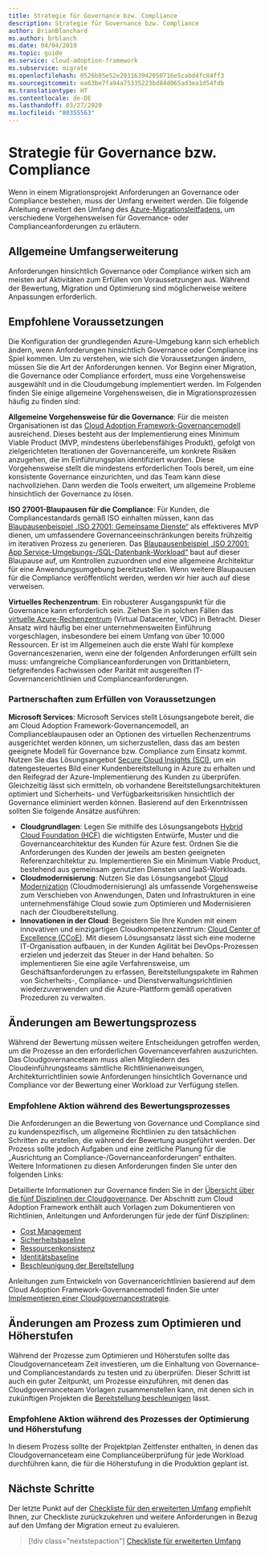 ```yaml
---
title: Strategie für Governance bzw. Compliance
description: Strategie für Governance bzw. Compliance
author: BrianBlanchard
ms.author: brblanch
ms.date: 04/04/2019
ms.topic: guide
ms.service: cloud-adoption-framework
ms.subservice: migrate
ms.openlocfilehash: 0526b85e52e203163942050716e5cabd4fc84ff3
ms.sourcegitcommit: ea63be7fa94a75335223bd84d065ad3ea1d54fdb
ms.translationtype: HT
ms.contentlocale: de-DE
ms.lasthandoff: 03/27/2020
ms.locfileid: "80355563"
---
```

# <a name="governance-or-compliance-strategy"></a>Strategie für Governance bzw. Compliance

Wenn in einem Migrationsprojekt Anforderungen an Governance oder Compliance bestehen, muss der Umfang erweitert werden. Die folgende Anleitung erweitert den Umfang des [Azure-Migrationsleitfadens](../azure-migration-guide/index.md), um verschiedene Vorgehensweisen für Governance- oder Complianceanforderungen zu erläutern.

## <a name="general-scope-expansion"></a>Allgemeine Umfangserweiterung

Anforderungen hinsichtlich Governance oder Compliance wirken sich am meisten auf Aktivitäten zum Erfüllen von Voraussetzungen aus. Während der Bewertung, Migration und Optimierung sind möglicherweise weitere Anpassungen erforderlich.

## <a name="suggested-prerequisites"></a>Empfohlene Voraussetzungen

Die Konfiguration der grundlegenden Azure-Umgebung kann sich erheblich ändern, wenn Anforderungen hinsichtlich Governance oder Compliance ins Spiel kommen. Um zu verstehen, wie sich die Voraussetzungen ändern, müssen Sie die Art der Anforderungen kennen. Vor Beginn einer Migration, die Governance oder Compliance erfordert, muss eine Vorgehensweise ausgewählt und in die Cloudumgebung implementiert werden. Im Folgenden finden Sie einige allgemeine Vorgehensweisen, die in Migrationsprozessen häufig zu finden sind:

**Allgemeine Vorgehensweise für die Governance**: Für die meisten Organisationen ist das [Cloud Adoption Framework-Governancemodell](../../govern/guides/index.md) ausreichend. Dieses besteht aus der Implementierung eines Minimum Viable Product (MVP, mindestens überlebensfähiges Produkt), gefolgt von zielgerichteten Iterationen der Governancereife, um konkrete Risiken anzugehen, die im Einführungsplan identifiziert wurden. Diese Vorgehensweise stellt die mindestens erforderlichen Tools bereit, um eine konsistente Governance einzurichten, und das Team kann diese nachvollziehen. Dann werden die Tools erweitert, um allgemeine Probleme hinsichtlich der Governance zu lösen.

**ISO 27001-Blaupausen für die Compliance**: Für Kunden, die Compliancestandards gemäß ISO einhalten müssen, kann das [Blaupausenbeispiel „ISO 27001: Gemeinsame Dienste“](https://docs.microsoft.com/azure/governance/blueprints/samples/iso27001-shared/index) als effektiveres MVP dienen, um umfassendere Governanceeinschränkungen bereits frühzeitig im iterativen Prozess zu generieren. Das [Blaupausenbeispiel „ISO 27001: App Service-Umgebungs-/SQL-Datenbank-Workload“](https://docs.microsoft.com/azure/governance/blueprints/samples/iso27001-ase-sql-workload) baut auf dieser Blaupause auf, um Kontrollen zuzuordnen und eine allgemeine Architektur für eine Anwendungsumgebung bereitzustellen. Wenn weitere Blaupausen für die Compliance veröffentlicht werden, werden wir hier auch auf diese verweisen.

**Virtuelles Rechenzentrum**: Ein robusterer Ausgangspunkt für die Governance kann erforderlich sein. Ziehen Sie in solchen Fällen das [virtuelle Azure-Rechenzentrum](../../reference/vdc.md) (Virtual Datacenter, VDC) in Betracht. Dieser Ansatz wird häufig bei einer unternehmensweiten Einführung vorgeschlagen, insbesondere bei einem Umfang von über 10.000 Ressourcen. Er ist im Allgemeinen auch die erste Wahl für komplexe Governanceszenarien, wenn eine der folgenden Anforderungen erfüllt sein muss: umfangreiche Complianceanforderungen von Drittanbietern, tiefgreifendes Fachwissen oder Parität mit ausgereiften IT-Governancerichtlinien und Complianceanforderungen.

### <a name="partnership-option-to-complete-prerequisites"></a>Partnerschaften zum Erfüllen von Voraussetzungen

**Microsoft Services**: Microsoft Services stellt Lösungsangebote bereit, die am Cloud Adoption Framework-Governancemodell, an Complianceblaupausen oder an Optionen des virtuellen Rechenzentrums ausgerichtet werden können, um sicherzustellen, dass das am besten geeignete Modell für Governance bzw. Compliance zum Einsatz kommt. Nutzen Sie das Lösungsangebot [Secure Cloud Insights (SCI)](https://download.microsoft.com/download/C/7/C/C7CEA89D-7BDB-4E08-B998-737C13107361/Secure_Cloud_Insights_Datasheet_EN_US.pdf), um ein datengesteuertes Bild einer Kundenbereitstellung in Azure zu erhalten und den Reifegrad der Azure-Implementierung des Kunden zu überprüfen. Gleichzeitig lässt sich ermitteln, ob vorhandene Bereitstellungsarchitekturen optimiert und Sicherheits- und Verfügbarkeitsrisiken hinsichtlich der Governance eliminiert werden können. Basierend auf den Erkenntnissen sollten Sie folgende Ansätze ausführen:

- **Cloudgrundlagen**: Legen Sie mithilfe des Lösungsangebots [Hybrid Cloud Foundation (HCF)](https://download.microsoft.com/download/D/8/7/D872DFD0-1C46-4145-95E4-B5EAB2958B96/Hybrid_Cloud_Foundation_Datasheet_EN_US.pdf) die wichtigsten Entwürfe, Muster und die Governancearchitektur des Kunden für Azure fest. Ordnen Sie die Anforderungen des Kunden der jeweils am besten geeigneten Referenzarchitektur zu. Implementieren Sie ein Minimum Viable Product, bestehend aus gemeinsam genutzten Diensten und IaaS-Workloads.
- **Cloudmodernisierung**: Nutzen Sie das Lösungsangebot [Cloud Modernization](https://download.microsoft.com/download/3/7/3/373F90E3-8568-44F3-B096-CD9C1CD28AB7/Cloud_Modernization_Datasheet_EN_US.pdf) (Cloudmodernisierung) als umfassende Vorgehensweise zum Verschieben von Anwendungen, Daten und Infrastrukturen in eine unternehmensfähige Cloud sowie zum Optimieren und Modernisieren nach der Cloudbereitstellung.
- **Innovationen in der Cloud**: Begeistern Sie Ihre Kunden mit einem innovativen und einzigartigen Cloudkompetenzzentrum: [Cloud Center of Excellence (CCoE)](https://download.microsoft.com/download/F/8/B/F8BBE4BD-E5F8-4DFB-82F7-C0A4E17051BB/Cloud_Center_of_Excellence_Datasheet_EN_US.pdf). Mit diesem Lösungsansatz lässt sich eine moderne IT-Organisation aufbauen, in der Kunden Agilität bei DevOps-Prozessen erzielen und jederzeit das Steuer in der Hand behalten. So implementieren Sie eine agile Verfahrensweise, um Geschäftsanforderungen zu erfassen, Bereitstellungspakete im Rahmen von Sicherheits-, Compliance- und Dienstverwaltungsrichtlinien wiederzuverwenden und die Azure-Plattform gemäß operativen Prozeduren zu verwalten.

## <a name="assess-process-changes"></a>Änderungen am Bewertungsprozess

Während der Bewertung müssen weitere Entscheidungen getroffen werden, um die Prozesse an den erforderlichen Governanceverfahren auszurichten. Das Cloudgovernanceteam muss allen Mitgliedern des Cloudeinführungsteams sämtliche Richtlinienanweisungen, Architekturrichtlinien sowie Anforderungen hinsichtlich Governance und Compliance vor der Bewertung einer Workload zur Verfügung stellen.

### <a name="suggested-action-during-the-assess-process"></a>Empfohlene Aktion während des Bewertungsprozesses

Die Anforderungen an die Bewertung von Governance und Compliance sind zu kundenspezifisch, um allgemeine Richtlinien zu den tatsächlichen Schritten zu erstellen, die während der Bewertung ausgeführt werden. Der Prozess sollte jedoch Aufgaben und eine zeitliche Planung für die „Ausrichtung an Compliance-/Governanceanforderungen“ enthalten. Weitere Informationen zu diesen Anforderungen finden Sie unter den folgenden Links:

Detaillierte Informationen zur Governance finden Sie in der [Übersicht über die fünf Disziplinen der Cloudgovernance](../../govern/governance-disciplines.md). Der Abschnitt zum Cloud Adoption Framework enthält auch Vorlagen zum Dokumentieren von Richtlinien, Anleitungen und Anforderungen für jede der fünf Disziplinen:

- [Cost Management](../../govern/cost-management/template.md)
- [Sicherheitsbaseline](../../govern/security-baseline/template.md)
- [Ressourcenkonsistenz](../../govern/resource-consistency/template.md)
- [Identitätsbaseline](../../govern/identity-baseline/template.md)
- [Beschleunigung der Bereitstellung](../../govern/deployment-acceleration/template.md)

Anleitungen zum Entwickeln von Governancerichtlinien basierend auf dem Cloud Adoption Framework-Governancemodell finden Sie unter [Implementieren einer Cloudgovernancestrategie](../../govern/corporate-policy.md).

## <a name="optimize-and-promote-process-changes"></a>Änderungen am Prozess zum Optimieren und Höherstufen

Während der Prozesse zum Optimieren und Höherstufen sollte das Cloudgovernanceteam Zeit investieren, um die Einhaltung von Governance- und Compliancestandards zu testen und zu überprüfen. Dieser Schritt ist auch ein guter Zeitpunkt, um Prozesse einzuführen, mit denen das Cloudgovernanceteam Vorlagen zusammenstellen kann, mit denen sich in zukünftigen Projekten die [Bereitstellung beschleunigen](../../govern/deployment-acceleration/index.md) lässt.

### <a name="suggested-action-during-the-optimize-and-promote-process"></a>Empfohlene Aktion während des Prozesses der Optimierung und Höherstufung

In diesem Prozess sollte der Projektplan Zeitfenster enthalten, in denen das Cloudgovernanceteam eine Complianceüberprüfung für jede Workload durchführen kann, die für die Höherstufung in die Produktion geplant ist.

## <a name="next-steps"></a>Nächste Schritte

Der letzte Punkt auf der [Checkliste für den erweiterten Umfang](./index.md) empfiehlt Ihnen, zur Checkliste zurückzukehren und weitere Anforderungen in Bezug auf den Umfang der Migration erneut zu evaluieren.

> [!div class="nextstepaction"]
> [Checkliste für erweiterten Umfang](./index.md)
